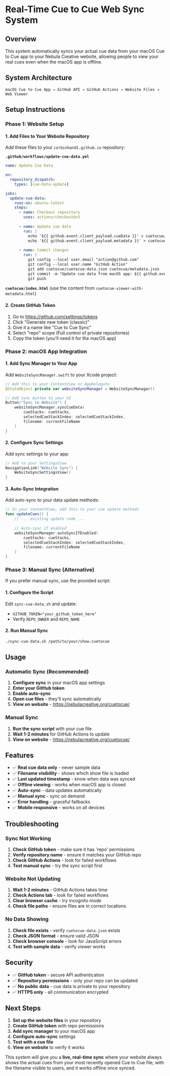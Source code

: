 # Real-Time Cue to Cue Web Sync System

## Overview

This system automatically syncs your actual cue data from your macOS Cue to Cue app to your Nebula Creative website, allowing people to view your real cues even when the macOS app is offline.

## System Architecture

```
macOS Cue to Cue App → GitHub API → GitHub Actions → Website Files → Web Viewer
```

## Setup Instructions

### Phase 1: Website Setup

#### 1. Add Files to Your Website Repository

Add these files to your `corbinhand1.github.io` repository:

**`.github/workflows/update-cue-data.yml`**
```yaml
name: Update Cue Data

on:
  repository_dispatch:
    types: [cue-data-update]

jobs:
  update-cue-data:
    runs-on: ubuntu-latest
    steps:
      - name: Checkout repository
        uses: actions/checkout@v3
        
      - name: Update cue data
        run: |
          echo '${{ github.event.client_payload.cueData }}' > cuetocue/cuetocue-data.json
          echo '${{ github.event.client_payload.metadata }}' > cuetocue/metadata.json
          
      - name: Commit changes
        run: |
          git config --local user.email "action@github.com"
          git config --local user.name "GitHub Action"
          git add cuetocue/cuetocue-data.json cuetocue/metadata.json
          git commit -m "Update cue data from macOS app: ${{ github.event.client_payload.metadata.filename }}" || exit 0
          git push
```

**`cuetocue/index.html`** (use the content from `cuetocue-viewer-with-metadata.html`)

#### 2. Create GitHub Token

1. Go to https://github.com/settings/tokens
2. Click "Generate new token (classic)"
3. Give it a name like "Cue to Cue Sync"
4. Select "repo" scope (Full control of private repositories)
5. Copy the token (you'll need it for the macOS app)

### Phase 2: macOS App Integration

#### 1. Add Sync Manager to Your App

Add `WebsiteSyncManager.swift` to your Xcode project:

```swift
// Add this to your ContentView or AppDelegate
@StateObject private var websiteSyncManager = WebsiteSyncManager()

// Add sync button to your UI
Button("Sync to Website") {
    websiteSyncManager.syncCueData(
        cueStacks: cueStacks,
        selectedCueStackIndex: selectedCueStackIndex,
        filename: currentFileName
    )
}
```

#### 2. Configure Sync Settings

Add sync settings to your app:

```swift
// Add to your SettingsView
NavigationLink("Website Sync") {
    WebsiteSyncSettingsView()
}
```

#### 3. Auto-Sync Integration

Add auto-sync to your data update methods:

```swift
// In your ContentView, add this to your cue update methods
func updateCues() {
    // ... existing update code ...
    
    // Auto-sync if enabled
    websiteSyncManager.autoSyncIfEnabled(
        cueStacks: cueStacks,
        selectedCueStackIndex: selectedCueStackIndex,
        filename: currentFileName
    )
}
```

### Phase 3: Manual Sync (Alternative)

If you prefer manual sync, use the provided script:

#### 1. Configure the Script

Edit `sync-cue-data.sh` and update:
- `GITHUB_TOKEN="your_github_token_here"`
- Verify `REPO_OWNER` and `REPO_NAME`

#### 2. Run Manual Sync

```bash
./sync-cue-data.sh /path/to/your/show.cuetocue
```

## Usage

### Automatic Sync (Recommended)

1. **Configure sync** in your macOS app settings
2. **Enter your GitHub token**
3. **Enable auto-sync**
4. **Open cue files** - they'll sync automatically
5. **View on website** - https://nebulacreative.org/cuetocue/

### Manual Sync

1. **Run the sync script** with your cue file
2. **Wait 1-2 minutes** for GitHub Actions to update
3. **View on website** - https://nebulacreative.org/cuetocue/

## Features

- ✅ **Real cue data only** - never sample data
- ✅ **Filename visibility** - shows which show file is loaded
- ✅ **Last updated timestamp** - know when data was synced
- ✅ **Offline viewing** - works when macOS app is closed
- ✅ **Auto-sync** - data updates automatically
- ✅ **Manual sync** - sync on demand
- ✅ **Error handling** - graceful fallbacks
- ✅ **Mobile responsive** - works on all devices

## Troubleshooting

### Sync Not Working

1. **Check GitHub token** - make sure it has 'repo' permissions
2. **Verify repository name** - ensure it matches your GitHub repo
3. **Check GitHub Actions** - look for failed workflows
4. **Test manual sync** - try the sync script first

### Website Not Updating

1. **Wait 1-2 minutes** - GitHub Actions takes time
2. **Check Actions tab** - look for failed workflows
3. **Clear browser cache** - try incognito mode
4. **Check file paths** - ensure files are in correct locations

### No Data Showing

1. **Check file exists** - verify `cuetocue-data.json` exists
2. **Check JSON format** - ensure valid JSON
3. **Check browser console** - look for JavaScript errors
4. **Test with sample data** - verify viewer works

## Security

- ✅ **GitHub token** - secure API authentication
- ✅ **Repository permissions** - only your repo can be updated
- ✅ **No public data** - cue data is private to your repository
- ✅ **HTTPS only** - all communication encrypted

## Next Steps

1. **Set up the website files** in your repository
2. **Create GitHub token** with repo permissions
3. **Add sync manager** to your macOS app
4. **Configure auto-sync** settings
5. **Test with a cue file**
6. **View on website** to verify it works

This system will give you a **live, real-time sync** where your website always shows the actual cues from your most recently opened Cue to Cue file, with the filename visible to users, and it works offline once synced.


